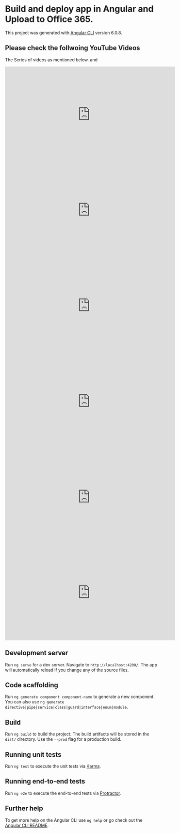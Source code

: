 # Build and deploy app in Angular and Upload to Office 365. 

This project was generated with [Angular CLI](https://github.com/angular/angular-cli) version 6.0.8.

## Please check the follwoing YouTube Videos 
 
 The Series of videos as mentioned below. and 

 <iframe width="560" height="315" src="https://www.youtube.com/embed/5bZ1LL1aCpA" frameborder="0" allow="autoplay; encrypted-media" allowfullscreen></iframe>
 
<iframe width="560" height="315" src="https://www.youtube.com/embed/tAppf0FDl9A" frameborder="0" allow="autoplay; encrypted-media" allowfullscreen></iframe>

<iframe width="560" height="315" src="https://www.youtube.com/embed/3OHpmPEwpHY" frameborder="0" allow="autoplay; encrypted-media" allowfullscreen></iframe>

<iframe width="560" height="315" src="https://www.youtube.com/embed/izT5Z_Ls0v0" frameborder="0" allow="autoplay; encrypted-media" allowfullscreen></iframe>

<iframe width="560" height="315" src="https://www.youtube.com/embed/SE1BB25e8rs" frameborder="0" allow="autoplay; encrypted-media" allowfullscreen></iframe>

<iframe width="560" height="315" src="https://www.youtube.com/embed/vI0RtTiG9OQ" frameborder="0" allow="autoplay; encrypted-media" allowfullscreen></iframe>

## Development server

Run `ng serve` for a dev server. Navigate to `http://localhost:4200/`. The app will automatically reload if you change any of the source files.

## Code scaffolding

Run `ng generate component component-name` to generate a new component. You can also use `ng generate directive|pipe|service|class|guard|interface|enum|module`.

## Build

Run `ng build` to build the project. The build artifacts will be stored in the `dist/` directory. Use the `--prod` flag for a production build.

## Running unit tests

Run `ng test` to execute the unit tests via [Karma](https://karma-runner.github.io).

## Running end-to-end tests

Run `ng e2e` to execute the end-to-end tests via [Protractor](http://www.protractortest.org/).

## Further help

To get more help on the Angular CLI use `ng help` or go check out the [Angular CLI README](https://github.com/angular/angular-cli/blob/master/README.md).
